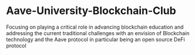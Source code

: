 # Aave-University-Blockchain-Club
Focusing  on playing a critical role in advancing blockchain education and addressing the current traditional challenges with an envision of Blockchain technology and the Aave protocol in particular being an open source DeFi protocol 
